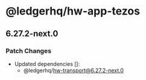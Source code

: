 # @ledgerhq/hw-app-tezos

## 6.27.2-next.0

### Patch Changes

- Updated dependencies []:
  - @ledgerhq/hw-transport@6.27.2-next.0
